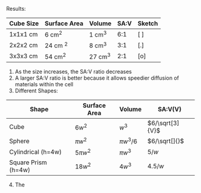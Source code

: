 Results:

| Cube Size | Surface Area | Volume    | SA:V | Sketch |
| --------- | ------------ | --------- | ---- | ------ |
| 1x1x1 cm  | 6 cm$^2$     | 1 cm$^3$  | 6:1  | \[ \]  |
| 2x2x2 cm  | 24 cm $^2$   | 8 cm$^3$  | 3:1  | \[.\]  |
| 3x3x3 cm  | 54 cm$^2$    | 27 cm$^3$ | 2:1  | \[o\]  |

1. As the size increases, the SA:V ratio decreases
2. A larger SA:V ratio is better because it allows speedier diffusion of materials within the cell
3. Different Shapes:

| Shape               | Surface Area | Volume      | SA:V(V)     |
| ------------------- | ------------ | ----------- | ----------- |
| Cube                | $6w^2$       | $w^3$       | $6/\sqrt[3]{V}$ |
| Sphere              | $\pi w^2$    | $\pi w^3/6$ | $6/\sqrt[]{}$       |
| Cylindrical (h=4w)  | $5\pi w^2$   | $\pi w^3$   | $5/w$       |
| Square Prism (h=4w) | $18w^2$      | $4w^3$      | $4.5/w$     |

4. The 